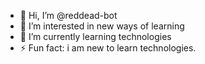 - 👋 Hi, I’m @reddead-bot
- 👀 I’m interested in new ways of learning
- 🌱 I’m currently learning technologies
- ⚡ Fun fact: i am new to learn technologies.


